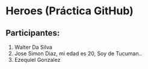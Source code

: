 # Heroes (Práctica GitHub)

## Participantes:

1. Walter Da Silva
2. Jose Simon Diaz, mi edad es 20, Soy de Tucuman..
3. Ezequiel Gonzalez